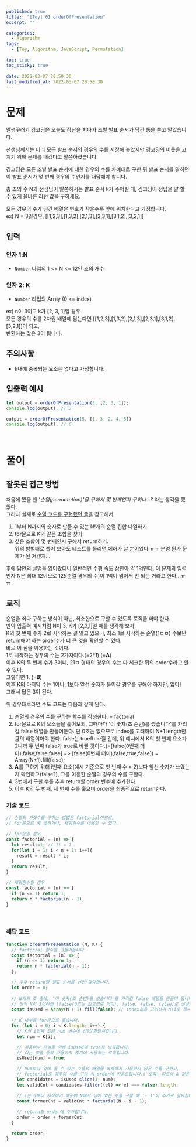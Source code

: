 ```yaml
---
published: true
title:  "[Toy] 01 orderOfPresentation"
excerpt: ""

categories:
  - Algorithm
tags:
  - [Toy, Algorithm, JavaScript, Permutation]

toc: true
toc_sticky: true
 
date: 2022-03-07 20:50:30
last_modified_at: 2022-03-07 20:50:30
---
```


# 문제
말썽꾸러기 김코딩은 오늘도 장난을 치다가 조별 발표 순서가 담긴 통을 쏟고 말았습니다.  

선생님께서는 미리 모든 발표 순서의 경우의 수를 저장해 놓았지만 김코딩의 버릇을 고치기 위해 문제를 내겠다고 말씀하셨습니다.  

김코딩은 모든 조별 발표 순서에 대한 경우의 수를 차례대로 구한 뒤 발표 순서를 말하면 이 발표 순서가 몇 번째 경우의 수인지를 대답해야 합니다.  

총 조의 수 N과 선생님이 말씀하시는 발표 순서 k가 주어질 때, 김코딩이 정답을 말 할 수 있게 올바른 리턴 값을 구하세요.  

모든 경우의 수가 담긴 배열은 번호가 작을수록 앞에 위치한다고 가정합니다.  
ex) N = 3일경우, [[1,2,3],[1,3,2],[2,1,3],[2,3,1],[3,1,2],[3,2,1]]

## 입력
### 인자 1:N
* `Number` 타입의 1 <= N <= 12인 조의 개수  

### 인자 2: K
* `Number` 타입의 Array (0 <= index)  

ex) n이 3이고 k가 [2, 3, 1]일 경우  
모든 경우의 수를 2차원 배열에 담는다면 [[1,2,3],[1,3,2],[2,1,3],[2,3,1],[3,1,2],[3,2,1]]이 되고,  
반환하는 값은 3이 됩니다.

## 주의사항
* k내에 중복되는 요소는 없다고 가정합니다.  

## 입출력 예시
```js
let output = orderOfPresentation(3, [2, 3, 1]);
console.log(output); // 3

output = orderOfPresentation(5, [1, 3, 2, 4, 5])
console.log(output); // 6
```
<br>

# 풀이  

## 잘못된 접근 방법  
처음에 봤을 땐 *'순열(permutation)'을 구해서 몇 번째인지 구하나...?* 라는 생각을 했었다.  
그러나 실제로 [순열 코드를 구현했던 글](https://siri-syl.github.io/algorithm/study-permutation/)을 참고해서  
1. 1부터 N까지의 숫자로 만들 수 있는 N!개의 순열 집합 나열하기.  
2. for문으로 K와 같은 조합을 찾기.  
3. 찾은 조합이 몇 번째인지 구해서 return하기.  
위의 방법대로 풀어 보아도 테스트를 돌리면 에러가 날 뿐이었다 ㅠㅠ 분명 뭔가 문제가 된 거겠지...  

후에 답안의 설명을 읽어봤더니 일반적인 수행 속도 상한아 약 1억인데, 이 문제의 입력 인자 N은 최대 12이므로 12!(순열 경우의 수)이 1억이 넘어서 안 되는 거라고 한다...ㅠㅠ  

## 로직  

순열을 죄다 구하는 방식이 아닌, 최소한으로 구할 수 있도록 로직을 짜야 한다.  
만약 입출력 예시처럼 N이 3, K가 [2,3,1]일 때를 생각해 보자.  
K의 첫 번째 수가 2로 시작하는 걸 알고 있으니, 최소 1로 시작하는 순열(1ㅁㅁ) 수보단 return해야 하는 order수가 더 큰 것을 확인할 수 있다.  
바로 이 점을 이용하는 것이다.  
1로 시작하는 경우의 수는 2가지이다.(=2*1) (=**A**)  
이후 K의 두 번째 수가 3이니, 21ㅁ 형태의 경우의 수는 다 체크한 뒤의 order수라고 할 수 있다.  
그렇다면 1. (=**B**)  
이후 K의 마지막 수는 1이니, 1보다 앞선 숫자가 들어갈 경우를 구해야 하지만, 없다!  
그래서 답은 3이 된다.  

위 경우대로라면 수도 코드는 다음과 같게 된다.  

1. 순열의 경우의 수를 구하는 함수를 작성한다. = factorial  
2. for문으로 K의 요소들을 훑어보되, 그때마다 '이 숫자(조 순번)를 썼습니다'를 가리킬 false 배열을 만들어둔다. 단 0조는 없으므로 index를 고려하여 N+1 length만큼의 배열이어야 한다. false는 truefh 바뀔 건데, 위 예시에서 K의 첫 번째 요소가 2니까 두 번째 false가 true로 바뀔 것이다.(=[false(0번째 더미),false,false,false] => [false(0번째 더미),false,true,false]) = Array(N+1).fill(false);
3. **A**를 구하기 위해 i번째 요소(예시 기준으로 첫 번째 수 = 2)보다 앞선 숫자가 쓰였는지 확인하고(false?), 그를 이용한 순열의 경우의 수를 구한다.  
4. 3번에서 구한 수를 추후 return할 order 변수에 추가한다.  
5. 이후 K의 두 번째, 세 번째 수를 훑으며 order을 최종적으로 return한다.  

### 기술 코드
```js
// 순열의 가짓수를 구하는 방법은 factorial이므로,
// for문으로 쭉 곱하거나, 재귀함수를 이용할 수 있다.

// for문일 경우
const factorial = (n) => {
  let result=1; // 1! = 1
  for(let i = 1; i < n + 1; i++){
    result = result * i;
  }
  return result;
}

// 재귀함수일 경우
const factorial = (n) => {
  if (n <= 1) return 1;
  return n * factorial(n - 1);
}
```

<br>

### 해답 코드
```js
function orderOfPresentation (N, K) {
  // factorial 함수를 만들어둡니다.
  const factorial = (n) => {
    if (n <= 1) return 1;
    return n * factorial(n - 1);
  };

  // 추후 return할 발표 순서를 선언/할당합니다.
  let order = 0;
  
  // N개의 조 중에, '이 숫자(조 순번)를 썼습니다'를 가리킬 false 배열을 만들어 둡니다.
  // 만약 N이 3이라면 [false(0조는 없으므로 더미), false, false, false]로 생성됩니다.
  const isUsed = Array(N + 1).fill(false); // index값을 고려하여 N+1로 둡니다.
  
  // K 내부를 for문으로 훑습니다.
  for (let i = 0; i < K.length; i++) {
    // K의 i번째 조를 num 변수에 선언/할당시킵니다.
    let num = K[i];

    // 사용여부 판별을 위해 isUsed에 true로 바꿔둡니다.
    // 이는 조를 중복 사용하지 않기에 사용하는 로직입니다.
    isUsed[num] = true;

    // num보다 앞에 올 수 있는 수들의 배열을 복제해서 사용하지 않은 수를 구하고,
    // factorial로 경우의 수를 구한 뒤 order에 카운트합니다.('로직' 파트의 A 같은 상황)
    let candidates = isUsed.slice(1, num);
    let validCnt = candidates.filter((el) => el === false).length;

    // i는 0부터 시작하기 때문에 N에서 남아 있는 수를 구할 때 '- 1'이 추가로 필요합니다.
    const formerCnt = validCnt * factorial(N - i - 1); 
    
    // return할 order에 추가합니다.
    order = order + formerCnt;
  }

  return order;
}
```
